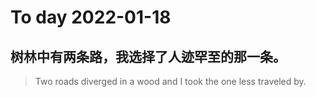 
# To day 2022-01-18


## 树林中有两条路，我选择了人迹罕至的那一条。
> Two roads diverged in a wood and I took the one less traveled by.

    